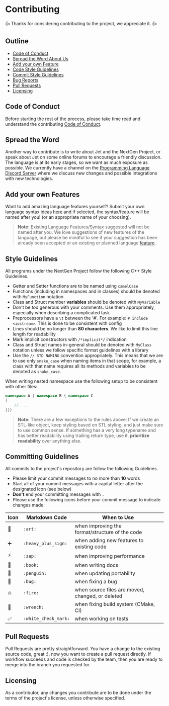 # Contributing

👍 Thanks for considering contributing to the project, we appreciate it. 👍

## Outline

- [Code of Conduct](https://github.com/The-NextGen-Project/jet/blob/main/CODE_OF_CONDUCT.md)
- [Spread the Word About Us](#spread-the-word)
- [Add your own Feature](#add-your-own-features)
- [Code Style Guidelines](#style-guidelines)
- [Commit Style Guidelines](#committing-guidelines)
- [Bug Reports](https://github.com/The-NextGen-Project/jet/blob/main/.github/ISSUE_TEMPLATE/jet----bug-report.md)
- [Pull Requests](#pull-requests)
- [Licensing](#licensing)

## Code of Conduct

Before starting the rest of the process, please take time read and understand the contributing
[Code of Conduct](https://github.com/The-NextGen-Project/jet/blob/main/CODE_OF_CONDUCT.md).

## Spread the Word

Another way to contribute is to write about Jet and the NextGen Project, or speak about Jet on some online forums to encourage a friendly discussion. The language is at its early stages, so we want as much exposure as possible. We currently have a channel on the [Programming Language Discord Server](https://discord.gg/tft9Nw5jm6) where we discuss new changes and possible integrations with new technologies.

## Add your own Features

Want to add amazing language features yourself? Submit your own language syntax ideas [here](https://github.com/The-NextGen-Project/jet/issues) and if selected, the syntax/feature will be named after you! (or an appropriate name of your choosing).

> **Note:** Existing Language Features/Syntax suggested will not be named after you. We love suggestions of new features of the language, but please be mindful to see if your suggestion has been already been accepted or an existing or planned language [feature](https://github.com/The-NextGen-Project/jet/blob/main/LANG.md).

## Style Guidelines

All programs under the NextGen Project follow the following C++ Style Guidelines.

- Getter and Setter functions are to be named using `camelCase`
- Functions (including in namespaces and in classes) should be denoted with `MyFunction` notation
- Class and Struct member **variables** should be denoted with `MyVariable`
- Don't be _too_ generous with your comments. Use them appropriately, especially when describing a complicated task
- Preprocessors have a `\t` between the '#'. For example: `# include <iostream>`. This is done to be consistent with config
- Lines should be no longer than **80 characters**. We like to limit this line length for readability
- Mark implicit constructors with `/*implicit*/` indication
- Class and Struct names in-general should be denoted with `MyClass` notation unless we follow specific format guidelines with a library
- Use the `// STD NAMING` convention appropriately. This means that we are to use only `snake_case` when naming items in that scope, for example, a class with that name requires all its methods and variables to be denoted as `snake_case`.

When writing nested namespace use the following setup to be consistent with other files:

```c++
namespace A { namespace B { namespace C
{
    // ...
}}}
```

> **Note:** There are a few exceptions to the rules above: If we create an STL-like object, keep styling based on STL styling, and just make sure to use common sense. If something has a very long typename and has better readability using trailing return type, use it, **prioritize readability** over anything else.

## Committing Guidelines

All commits to the project's repository are follow the following Guidelines.

- Please limit your commit messages to no more than **10** words
- Start all of your commit messages with a capital letter after the designated icon (see below)
- **Don't** end your committing messages with `.`
- Please use the following icons before your commit message to indicate changes made:

| Icon               | Markdown Code        | When to Use                                      |
| ------------------ | -------------------- | ------------------------------------------------ |
| :art:              | `:art:`              | when improving the format/structure of the code  |
| :heavy_plus_sign:  | `:heavy_plus_sign:`  | when adding new features to existing code        |
| :zap:              | `:zap:`              | when improving performance                       |
| :book:             | `:book:`             | when writing docs                                |
| :penguin:          | `:penguin:`          | when updating portability                        |
| :bug:              | `:bug:`              | when fixing a bug                                |
| :fire:             | `:fire:`             | when source files are moved, changed, or deleted |
| :wrench:           | `:wrench:`           | when fixing build system (CMake, CI)             |
| :white_check_mark: | `:white_check_mark:` | when working on tests                            |

## Pull Requests

Pull Requests are pretty straightforward. You have a change to the existing source code, great :), now you want to create a pull request directly. If workflow succeeds and code is checked by the team, then you are ready to merge into the branch you requested for.

## Licensing

As a contributor, any changes you contribute are to be done under the terms of the project's license, unless otherwise specified.
